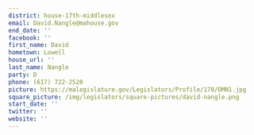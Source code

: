 ```yaml
---
district: house-17th-middlesex
email: David.Nangle@mahouse.gov
end_date: ''
facebook: ''
first_name: David
hometown: Lowell
house_url: ''
last_name: Nangle
party: D
phone: (617) 722-2520
picture: https://malegislature.gov/Legislators/Profile/170/DMN1.jpg
square_picture: /img/legislators/square-pictures/david-nangle.png
start_date: ''
twitter: ''
website: ''
---
```

